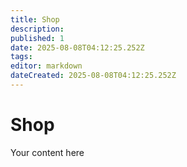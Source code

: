 ```yaml
---
title: Shop
description: 
published: 1
date: 2025-08-08T04:12:25.252Z
tags: 
editor: markdown
dateCreated: 2025-08-08T04:12:25.252Z
---
```


# Shop
Your content here